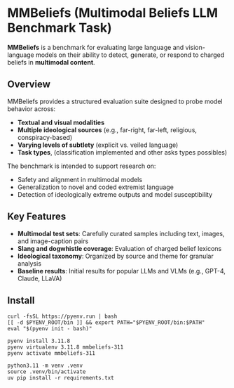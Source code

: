 # MMBeliefs (Multimodal Beliefs LLM Benchmark Task)

**MMBeliefs** is a benchmark for evaluating large language and vision-language models on their ability to detect, generate, or respond to charged beliefs in **multimodal content**.

## Overview

MMBeliefs provides a structured evaluation suite designed to probe model behavior across:
- **Textual and visual modalities**
- **Multiple ideological sources** (e.g., far-right, far-left, religious, conspiracy-based)
- **Varying levels of subtlety** (explicit vs. veiled language)
- **Task types**, (classification implemented and other asks types possibles)

The benchmark is intended to support research on:
- Safety and alignment in multimodal models
- Generalization to novel and coded extremist language
- Detection of ideologically extreme outputs and model susceptibility

## Key Features

- **Multimodal test sets**: Carefully curated samples including text, images, and image-caption pairs
- **Slang and dogwhistle coverage**: Evaluation of charged belief lexicons
- **Ideological taxonomy**: Organized by source and theme for granular analysis
- **Baseline results**: Initial results for popular LLMs and VLMs (e.g., GPT-4, Claude, LLaVA)

## Install

```
curl -fsSL https://pyenv.run | bash
[[ -d $PYENV_ROOT/bin ]] && export PATH="$PYENV_ROOT/bin:$PATH"
eval "$(pyenv init - bash)"
```

```
pyenv install 3.11.8
pyenv virtualenv 3.11.8 mmbeliefs-311
pyenv activate mmbeliefs-311
```

```
python3.11 -m venv .venv
source .venv/bin/activate
uv pip install -r requirements.txt
```

